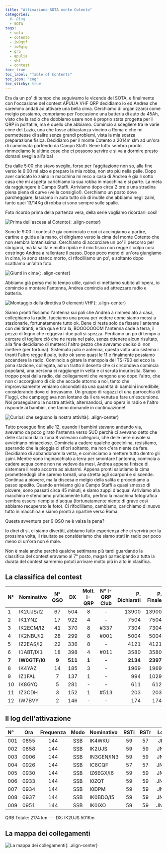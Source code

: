 ```yaml
---
title: "Attivazione SOTA monte Cotento"
categories:
  #- Blog
  - SOTA
tags:
  - sota
  - cotento
  - iw0gtf
  - iw0gtg
  - qrp
  - apulia
  - vhf
  - contest
toc: true
toc_label: "Table of Contents"
toc_icon: "cog"
toc_sticky: true
---
```


Era da un po' di tempo che seguivamo le vicende del SOTA, e finalmente con l'occasione del contest APULIA VHF QRP decidiamo io ed Andrea che saremmo andati ad attivare una bella cima. Cerchiamo di organizzarci come melgio possiamo, compriamo per l'occasione una batteria di auto da 45Ah, visto che la radio che dobbiamo usare non è proprio stata progetta per il QRP in portatile, ma è quello che abbiamo. Comincio a scegliere tra le varie cime del Lazio, una che fosse abbastanza vincino a Roma e che mi permettesse di salire senza grandi problemi, vista la mia scarza preparazione fisica. Decidiamo per il monte Cotento a 2014m slm ad un'ora di camminata partendo da Campo Staffi. Bene tutto sembra pronto rimmediamo le ultime cose che ci possono servire e si va a dormire presto domani sveglia all'alba!

Era dalle 5:00 che stavo sveglio, forse per l'aggitazione non so, alla fine verso le 6:00 mi alzo e preparo la mia robba, non sto più nella pelle. Dopo aver caricato lo zaino in macchina mi reco a casa di Andrea è già li sotto casa che mi aspetta carichiamo la sua robba in macchina e si parte. La meta da raggiungere è Campo Staffi. Arriviamo dopo circa 2 ore e una stradina piena piena di curve (ve la consiglio!). Cerchiamo un posto dove parcheggiare, lasciamo in auto tutto ciò di inutile che abbiamo negli zaini, tanto quei 13/14Kg di robba ci sono sempre sulle spalle.

Foto ricordo prima della partenza vera, della serie vogliamo ricordarli così!

![Prima dell'ascesa al Cotento](/assets/blog/2003-07-12-sota-monte-cotento/2003-07-12-sota-monte-cotento-01.jpg){: .align-center}

Sono le 9:00 il contest è già cominciato e noi ci accingiamo a partire, cartine e guida alla mano, ci dirigiamo verso la cima del monte Cotento che non sembra lontanissima. Cerchiamo di accorciare un po' il percorso per sbrigarci, ma la salita è molto ripida e il mio fisico non regge il colpo così costringo Andrea a rallentare il passo. Dopo poco meno di un'ora giungiamo in cima, io sono stanco morto, ci rifocilliamo un po', e soltanto dopo scattiamo un'altra foto.

![Giunti in cima](/assets/blog/2003-07-12-sota-monte-cotento/2003-07-12-sota-monte-cotento-02.jpg){: .align-center}

Abbiamo già perso molto tempo utile, quindi ci mettiamo subito all'opera, io comincio a montare l'antenna, Andrea comincia ad attrezzare radio e batteria.

![Montaggio della direttiva 9 elementi VHF](/assets/blog/2003-07-12-sota-monte-cotento/2003-07-12-sota-monte-cotento-03.jpg){: .align-center}

Siamo pronti fissiamo l'antenna sui pali che Andrea a rimmediato a casa, colleghiamo la radio, facciamo una prova per vedere come siamo messi a stazionarie, fortunatamente tutto ok. Bene ci resta solo da fissare l'antenna con dei tiranti, e tira qua e tira la, BOOOOOOOM l'antenna cade a terra, il pezzo di legno che reggeva i due pali si spezza. Perdiamo un po di tempo a cercare di togliere ciò che ne resta nel palo, senza ottenere alcun risultato, alla fine decidiamo di metterci l'altro pezzo che avevamo deciso di non mettere (per fortuna). Sistemato palo e antenna, questa volta uno sistema i tiranti l'altro regge il palo, tutto ok sono quasi le 11 e finalmente possiamo accendere la radio. Comincio a girare la manopola del TS-790 ed ecco la pima stazione, collegata, ad un tratto il deserto che ci circondava comincia popolarsi, una persona ci raggiunge in vetta e ci scruta incuriosita. Siamo troppo presi dalla radio, dai collegamenti che vengono uno dopo l'altro, che non ci accorgiamo di ciò che accade attorno a noi, tanto che improvvisamente veniamo circondati da una quantità di bambini incredibile, considerando dove ci trovavamo. Un gruppo di ragazzi di una parrocchia di Fiuggi, che campeggiava non lontano da li era venuta a fare un'escursione. Noi proseguiamo la nostra attività, alternandoci, uno opera in radio e l'altro risponde ai bambini, che fanno domande in continuazione!

![Curiosi che seguono la nostra attività](/assets/blog/2003-07-12-sota-monte-cotento/2003-07-12-sota-monte-cotento-04.jpg){: .align-center}

Tutto prosegue fino alle 12, quando i bambini stavano andando via, avevamo da poco girato l'antenna verso SUD perchè ci avevano detto che delle stazioni dalla zona 8 volevano collegarci, che delle nere nuvole si avvicinano minacciose. Comincia a cadere qualche gocciolina, resistiamo, sperando che la pioggia ci sfiori soltanto, ma non c'era niente da fare. Decidiamo di abbandonare la vetta, e cominciamo a mettere tutto dentro gli zaini. Mentre sono inginocchiato a terra per smontare l'antenna, comincia a cadere acqua come non ne vedevo da mesi, Andrea appena finisce di sistemare il resto accorre ad aiutarmi. Appena pronti salutiamo la cima promettendogli che saremo tornati, una stretta agli scarponi e si scende. Continua a piovere, ma la discesa e melgio della salita e procediamo a passo spedito. Quando arriviamo giù a Campo Staffi a quasi smesso di piovere, sono passati circa 45 minuti, e siamo zuppi d'acqua! Arriviamo alla macchina e stendiamo praticamente tutto, perfino la macchina fotografica sembra essersi riempita d'acqua (fortunatamente niente di grave così abbiamo recuperato le foto). Ci rifocilliamo, cambiamo, carichiamo di nuovo tutto in macchina e siamo pronti a ripartire verso Roma.

Questa avventura per 9 QSO ne è valsa la pena?

Io direi di si, ci siamo divertiti, abbiamo fatto esperienza che ci servirà per la prossima volta, il risultato se consideriamo che siamo stati in radio per poco meno di un'ora non è male.

Non è male anche perchè qualche settimana più tardi guardando la classifica del contest eravamo al 7° posto, magari partecipando a tutta la durata del contest saremmo potuti arrivare molto più in alto in clasifica.

## La classifica del contest

|N°|Nominativo|N° QSO|DX|Molt. I-QRP|N° I-QRP Club|P. Dichiarati|P. Finale|
|:---|:---|:---:|:---:|:---:|:---:|---:|---:|
|1|IK2UJS/I2|67|504|8|-|13900|13900|
|2|IK1YNZ|17|922|4|-|7504|7504|
|3|IK2ECM/I2|41|370|8|#337|7304|7304|
|4|IK2NBU/I2|28|299|8|#001|5004|5004|
|5|IZ2EAS/I2|22|336|8|-|4121|4121|
|6|I1ABT/IX1|18|398|4|#011|3580|3580|
|**7**|**IW0GTF/I0**|**9**|**511**|**1**|**-**|**2134**|**2397**|
|8|IK4YAZ|14|185|3|-|1969|1969|
|9|IZ1FAL|7|137|1|-|994|1029|
|10|IK8GYQ|5|281|-|-|611|612|
|11|IZ3CDH|3|152|1|#513|203|203|
|12|IW7BVY|2|146|-|-|174|174|

## Il log dell'attivazione

|N°|Ora|Frequenza|Modo|Nominativo|RSTi|RSTr|Locator|QRB|
|:---|:---:|:---:|:---:|:---|:---:|:---:|:---:|---:|
|001|0855|144|SSB|IK4WKU|59|57|JN54IE|335|
|002|0858|144|SSB|IK2UJS|59|59|JN55EU|501|
|003|0906|144|SSB|IN3GEN/IN3|59|59|JN56TC|488|
|004|0926|144|SSB|IC8CQF|57|57|JN60CN|177|
|005|0930|144|SSB|IZ6EGX/I6|59|59|JN62UK|66|
|006|0933|144|SSB|I0ZQT|59|59|JN61GO|77|
|007|0934|144|SSB|I0DPM|59|59|JN62FX|142|
|008|0937|144|SSB|IK0BDO/I5|59|59|JN53HC|263|
|009|0951|144|SSB|IK0IXO|59|59|JN52WA|125|

QRB Totale: 2174 km --- DX: IK2UJS 501Km

## La mappa dei collegamenti

![La mappa dei collegamenti](/assets/blog/2003-07-12-sota-monte-cotento/2003-07-12-sota-monte-cotento-05.jpg){: .align-center}
